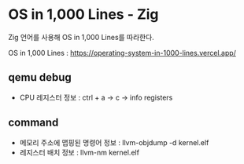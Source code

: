 # OS in 1,000 Lines - Zig
Zig 언어를 사용해 OS in 1,000 Lines를 따라한다.

OS in 1,000 Lines : https://operating-system-in-1000-lines.vercel.app/

## qemu debug
- CPU 레지스터 정보 : ctrl + a -> c -> info registers

## command
- 메모리 주소에 맵핑된 명령어 정보 : llvm-objdump -d kernel.elf
- 레지스터 배치 정보 : llvm-nm kernel.elf